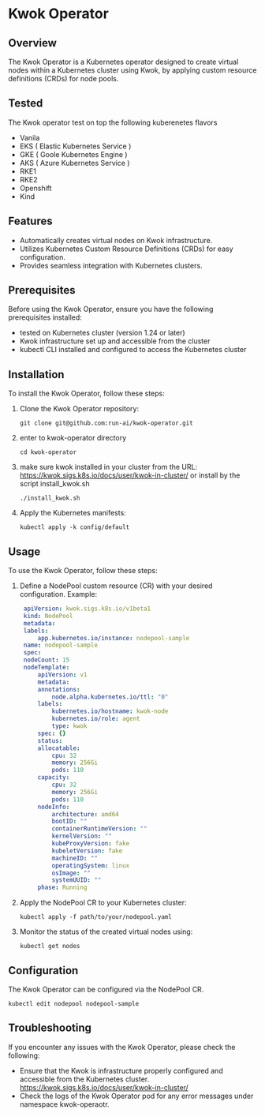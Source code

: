 # Kwok Operator

## Overview

The Kwok Operator is a Kubernetes operator designed to create virtual nodes within a Kubernetes cluster using Kwok, by applying custom resource definitions (CRDs) for node pools.

## Tested
The Kwok operator test on top the following kuberenetes flavors 
  - Vanila 
  - EKS ( Elastic Kubernetes Service )
  - GKE ( Goole Kubernetes Engine )
  - AKS ( Azure Kubernetes Service ) 
  - RKE1 
  - RKE2 
  - Openshift 
  - Kind 

## Features

- Automatically creates virtual nodes on Kwok infrastructure.
- Utilizes Kubernetes Custom Resource Definitions (CRDs) for easy configuration.
- Provides seamless integration with Kubernetes clusters.

## Prerequisites

Before using the Kwok Operator, ensure you have the following prerequisites installed:

- tested on Kubernetes cluster (version 1.24 or later)
- Kwok infrastructure set up and accessible from the cluster
- kubectl CLI installed and configured to access the Kubernetes cluster

## Installation

To install the Kwok Operator, follow these steps:

1. Clone the Kwok Operator repository:

   ```shell
   git clone git@github.com:run-ai/kwok-operator.git
   ```
2. enter to kwok-operator directory
   ```shell
   cd kwok-operator
   ```
3. make sure kwok installed in your cluster from the URL: https://kwok.sigs.k8s.io/docs/user/kwok-in-cluster/
   or install by the script install_kwok.sh
   ```shell
   ./install_kwok.sh
   ```

3. Apply the Kubernetes manifests:
   ```shell
   kubectl apply -k config/default
   ```

## Usage

To use the Kwok Operator, follow these steps:

1. Define a NodePool custom resource (CR) with your desired configuration. Example:

   ```yaml
    apiVersion: kwok.sigs.k8s.io/v1beta1
    kind: NodePool
    metadata:
    labels:
        app.kubernetes.io/instance: nodepool-sample
    name: nodepool-sample
    spec:
    nodeCount: 15
    nodeTemplate:
        apiVersion: v1
        metadata:
        annotations:
            node.alpha.kubernetes.io/ttl: "0"
        labels:
            kubernetes.io/hostname: kwok-node
            kubernetes.io/role: agent
            type: kwok
        spec: {}
        status:
        allocatable:
            cpu: 32
            memory: 256Gi
            pods: 110
        capacity:
            cpu: 32
            memory: 256Gi
            pods: 110
        nodeInfo:
            architecture: amd64
            bootID: ""
            containerRuntimeVersion: ""
            kernelVersion: ""
            kubeProxyVersion: fake
            kubeletVersion: fake
            machineID: ""
            operatingSystem: linux
            osImage: ""
            systemUUID: ""
        phase: Running
   ```

2. Apply the NodePool CR to your Kubernetes cluster:

   ```shell
   kubectl apply -f path/to/your/nodepool.yaml
   ```

3. Monitor the status of the created virtual nodes using:
   ```shell
   kubectl get nodes 
   ```

## Configuration

The Kwok Operator can be configured via the NodePool CR.
   ```shell
   kubectl edit nodepool nodepool-sample
   ```

## Troubleshooting

If you encounter any issues with the Kwok Operator, please check the following:

- Ensure that the Kwok is infrastructure properly configured and accessible from the Kubernetes cluster. 
  https://kwok.sigs.k8s.io/docs/user/kwok-in-cluster/
- Check the logs of the Kwok Operator pod for any error messages under namespace kwok-operaotr.